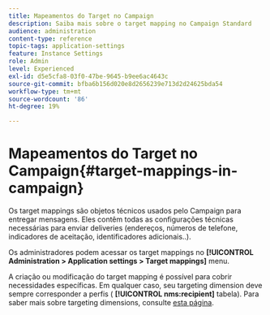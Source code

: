```yaml
---
title: Mapeamentos do Target no Campaign
description: Saiba mais sobre o target mapping no Campaign Standard
audience: administration
content-type: reference
topic-tags: application-settings
feature: Instance Settings
role: Admin
level: Experienced
exl-id: d5e5cfa8-03f0-47be-9645-b9ee6ac4643c
source-git-commit: bfba6b156d020e8d2656239e713d2d24625bda54
workflow-type: tm+mt
source-wordcount: '86'
ht-degree: 19%

---
```


# Mapeamentos do Target no Campaign{#target-mappings-in-campaign}

Os target mappings são objetos técnicos usados pelo Campaign para entregar mensagens. Eles contêm todas as configurações técnicas necessárias para enviar deliveries (endereços, números de telefone, indicadores de aceitação, identificadores adicionais..).

Os administradores podem acessar os target mappings no **[!UICONTROL Administration > Application settings > Target mappings]** menu.

A criação ou modificação do target mapping é possível para cobrir necessidades específicas. Em qualquer caso, seu targeting dimension deve sempre corresponder a perfis ( **[!UICONTROL nms:recipient]** tabela). Para saber mais sobre targeting dimensions, consulte [esta página](../../automating/using/query.md#targeting-dimensions-and-resources).
